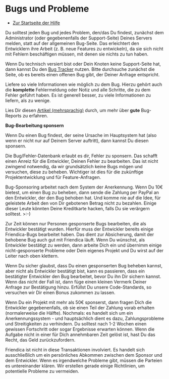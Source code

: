 Bugs und Probleme
===============

* [Zur Startseite der Hilfe](help)

Du solltest jeden Bug und jedes Problem, den/das Du findest, zunächst dem Administrator (oder gegebenenfalls der Support-Seite) Deines Servers melden, statt auf der allgemeinen Bug-Seite. Das erleichtert den Entwicklern ihre Arbeit (z. B. neue Features zu entwickeln), da sie sich nicht mit Fehlern beschäftigen müssen, mit denen sie nichts zu tun haben.

Wenn Du technisch versiert bist oder Dein Knoten keine Support-Seite hat, dann kannst Du den <a href="http://bugs.friendica.com/">Bug Tracker</a> nutzen. Bitte durchsuche zunächst die Seite, ob es bereits einen offenen Bug gibt, der Deiner Anfrage entspricht. 

Liefere so viele Informationen wie möglich zu dem Bug. Hierzu gehört auch die **komplette** Fehlermeldung oder Notiz und alle Schritte, die zu dem Fehler geführt haben. Es ist generell besser, zu viele Informationen zu liefern, als zu wenige. 

Lies Dir diesen <a href="http://www.chiark.greenend.org.uk/~sgtatham/bugs-de.html">Artikel (mehrsprachig)</a> durch, um mehr über **gute** Bug-Reports zu erfahren.

**Bug-Bearbeitung sponsern**

Wenn Du einen Bug findest, der seine Ursache im Hauptsystem hat (also wenn er nicht nur auf Deinem Server auftritt), dann kannst Du diesen sponsern. 

Die Bug/Fehler-Datenbank erlaubt es dir, Fehler zu sponsern. Das schafft einen Anreiz für die Entwickler, Deinen Fehler zu bearbeiten. Das ist nicht zwingend notwendig, da wir grundsätzlich keine Bugs mögen und versuchen, diese zu beheben. Wichtiger ist dies für die zukünftige Projektentwicklung und für Feature-Anfragen.

Bug-Sponsoring arbeitet nach dem System der Anerkennung. Wenn Du 10€ bietest, um einen Bug zu beheben, dann sende die Zahlung per PayPal an den Entwickler, der den Bug behoben hat. Und komme nie auf die Idee, für geleistete Arbeit den von Dir gebotenen Betrag nicht zu bezahlen. Einige dieser Leute könnten Deine Kreditkarte hacken, falls Du sie verärgern solltest. >:-)

Zur Zeit können nur Personen gesponserte Bugs bearbeiten, die als Entwickler bestätigt wurden. Hierfür muss der Entwickler bereits einige Friendica-Bugs bearbeitet haben. Das dient zur Absicherung, damit der behobene Bug auch gut mit Friendica läuft. Wenn Du wünschst, als Entwickler bestätigt zu werden, dann arbeite Dich ein und übernimm einige nicht-gesponserte Probleme oder Dein eigenes Projekt und Du wirst auf der Leiter nach oben klettern.

Wenn Du sicher glaubst, dass Du einen gesponserten Bug beheben kannst, aber nicht als Entwickler bestätigt bist, kann es passieren, dass ein bestätigter Entwickler den Bug bearbeitet, bevor Du ihn Dir sichern kannst. 
Wenn das nicht der Fall ist, dann füge einen kleinen Vermerk Deiner Anfrage zur Bestätigung hinzu. Erfüllst Du unsere Code-Standards, so versuchen wir Dir einen Bonus zukommen zu lassen.

Wenn Du ein Projekt mit mehr als 50€ sponserst, dann fragen Dich die Entwickler gegebenenfalls, ob sie einen Teil der Zahlung vorab erhalten (normalerweise die Hälfte). Nochmals: es handelt sich um ein Anerkennungssystem - und hauptsächlich dient es dazu, Zahlungsprobleme und Streitigkeiten zu verhindern. 
Du solltest nach 1-2 Wochen einen gewissen Fortschritt oder sogar Ergebnisse erwarten können. Wenn die Aufgabe nicht in einer für Dich annehmbaren Zeit gelöst ist, hast Du das Recht, das Geld zurückzufordern. 

Friendica ist nicht in diese Transaktionen involviert.  Es handelt sich ausschließlich um ein persönliches Abkommen zwischen dem Sponsor und dem Entwickler. Wenn es irgendwelche Probleme gibt, müssen die Parteien es untereinander klären. Wir erstellen gerade einige Richtlinien, um potentielle Probleme zu vermeiden.
